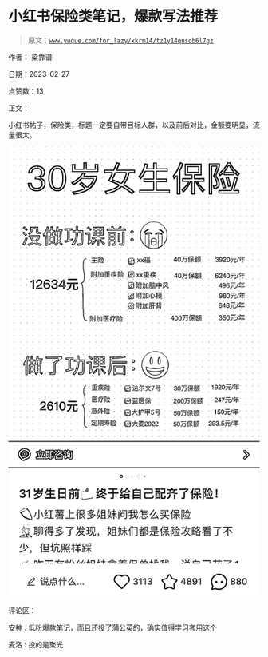 # 小红书保险类笔记，爆款写法推荐

> 原文：[`www.yuque.com/for_lazy/xkrm14/tz1y14qnsob6l7gz`](https://www.yuque.com/for_lazy/xkrm14/tz1y14qnsob6l7gz)



作者： 梁靠谱 

日期：2023-02-27 

点赞数：13 

正文： 

小红书帖子，保险类，标题一定要自带目标人群，以及前后对比，金额要明显，流量很大。 

![](img/0a79ece0f669fdc2b83a4d23060128b7.png)  

评论区： 

安神 : 低粉爆款笔记，而且还投了蒲公英的，确实值得学习套用这个 

麦洛 : 投的是聚光 

